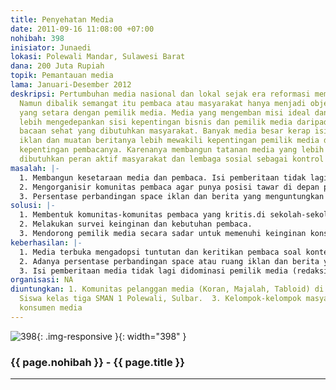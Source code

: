 ```yaml
---
title: Penyehatan Media
date: 2011-09-16 11:08:00 +07:00
nohibah: 398
inisiator: Junaedi
lokasi: Polewali Mandar, Sulawesi Barat
dana: 200 Juta Rupiah
topik: Pemantauan media
lama: Januari-Desember 2012
deskripsi: Pertumbuhan media nasional dan lokal sejak era reformasi memang cukup menggembirakan.
  Namun dibalik semangat itu pembaca atau masyarakat hanya menjadi objek bukan subjek
  yang setara dengan pemilik media. Media yang mengemban misi ideal dan komersil kadang
  lebih mengedepankan sisi kepentingan bisnis dan pemilik media daripada menawarkan
  bacaan sehat yang dibutuhkan masyarakat. Banyak media besar kerap isinya didominasi
  iklan dan muatan beritanya lebih mewakili kepentingan pemilik media daripada mewakili
  kepentingan pembacanya. Karenanya membangun tatanan media yang lebih berperadaban
  dibutuhkan peran aktif masyarakat dan lembaga sosial sebagai kontrol terdepan.
masalah: |-
  1. Membangun kesetaraan media dan pembaca. Isi pemberitaan tidak lagi sepenuhnya ditentukan oleh kebijakan redaksi semata tapi mempertimbangkan heterogenitas kepentingan pembaca.
  2. Mengorganisir komunitas pembaca agar punya posisi tawar di depan pemilik media.
  3. Persentase perbandingan space iklan dan berita yang menguntungkan kedua pihak yakni media dan konsumen atau pembaca.
solusi: |-
  1. Membentuk komunitas-komunitas pembaca yang kritis.di sekolah-sekolah, menjalin kerja sama dengan LSM atau lembaga sosial yang peduli dengan masa depan media yang sehat.
  2. Melakukan survei keinginan dan kebutuhan pembaca.
  3. Mendorong pemilik media secara sadar untuk memenuhi keinginan konsumen atau pembacanya.Pihak yang diuntungkan adalah komunitas pelanggan media (koran, majalah, tabloid) di Polewali, siswa kelas tiga SMAN 1 Polewali, dan kelompok-kelompok masyarakat sebagai konsumen media
keberhasilan: |-
  1. Media terbuka mengadopsi tuntutan dan keritikan pembaca soal konten berita.
  2. Adanya persentase perbandingan space atau ruang iklan dan berita yang menguntungkan dua pihak.
  3. Isi pemberitaan media tidak lagi didominasi pemilik media (redaksi, perusahaan media dan pemilik modal)
organisasi: NA
diuntungkan: 1. Komunitas pelanggan media (Koran, Majalah, Tabloid) di Polewali.  2.
  Siswa kelas tiga SMAN 1 Polewali, Sulbar.  3. Kelompok-kelompok masyarakat sebagai
  konsumen media
---
```


![398](/static/img/hibahcmb/398.png){: .img-responsive }{: width="398" }

### {{ page.nohibah }} - {{ page.title }}

---

